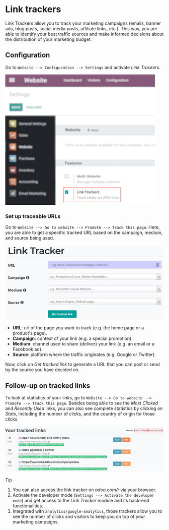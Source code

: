 # Link trackers

Link Trackers allow you to track your marketing campaigns (emails,
banner ads, blog posts, social media posts, affiliate links, etc.). This
way, you are able to identify your best traffic sources and make
informed decisions about the distribution of your marketing budget.

## Configuration

Go to `Website --> Configuration --> Settings` and activate *Link
Trackers*.

<img src="link_tracker/enable_link_tracker.png" class="align-center"
alt="View of Website settings page emphasizing the link trackers field in Konvergo ERP Website" />

### Set up traceable URLs

Go to `Website --> Go to website --> Promote --> Track this page`. Here,
you are able to get a specific tracked URL based on the campaign,
medium, and source being used.

<img src="link_tracker/link_tracker_fields.png" class="align-center"
alt="View of the link tracker fields for Konvergo ERP Website" />

- **URL**: url of the page you want to track (e.g. the home page or a
  product's page).
- **Campaign**: context of your link (e.g. a special promotion).
- **Medium**: channel used to share (deliver) your link (e.g. an email
  or a Facebook ad).
- **Source**: platform where the traffic originates (e.g. Google or
  Twitter).

Now, click on *Get tracked link* to generate a URL that you can post or
send by the source you have decided on.

## Follow-up on tracked links

To look at statistics of your links, go to
`Website --> Go to website --> Promote
--> Track this page`. Besides being able to see the *Most Clicked* and
*Recently Used* links, you can also see complete statistics by clicking
on *Stats*, including the number of clicks, and the country of origin
for those clicks.

<img src="link_tracker/links_statistics.png" class="align-center"
alt="View of the tracked list emphasizing the statistics buttons in Konvergo ERP Website" />

<div class="tip">

<div class="title">

Tip

</div>

1.  You can also access the link tracker on *odoo.com/r* via your
    browser.
2.  Activate the developer mode
    (`Settings --> Activate the developer mode`) and get access to the
    *Link Tracker* module and its back-end functionalities.
3.  Integrated with `analytics/google-analytics`, those trackers allow
    you to see the number of clicks and visitors to keep you on top of
    your marketing campaigns.

</div>
